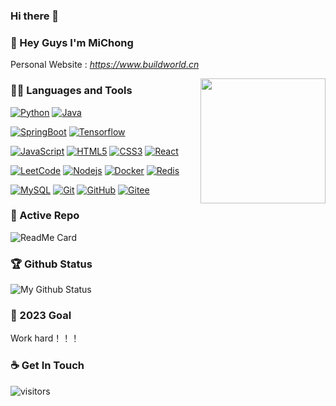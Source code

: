 ### Hi there 👋

<!--
**MiChongGET/MiChongGET** is a ✨ _special_ ✨ repository because its `README.md` (this file) appears on your GitHub profile.

Here are some ideas to get you started:

- 🔭 I’m currently working on ...
- 🌱 I’m currently learning ...
- 👯 I’m looking to collaborate on ...
- 🤔 I’m looking for help with ...
- 💬 Ask me about ...
- 📫 How to reach me: ...
- 😄 Pronouns: ...
- ⚡ Fun fact: ...
-->

### 👋 Hey Guys I'm MiChong
Personal Website : *https://www.buildworld.cn*

<img align='right' src='https://user-images.githubusercontent.com/5713670/87202985-820dcb80-c2b6-11ea-9f56-7ec461c497c3.gif' width='200"'>

### 👨‍💻 Languages and Tools
[![Python](https://img.shields.io/badge/-Python-black?style=flat&logo=python&link=https://github.com/MiChongGET)](https://github.com/MiChongGET) 
[![Java](https://img.shields.io/badge/Java-orange?style=flat&logo=java&logoColor=white&link=https://github.com/MiChongGET)](https://github.com/MiChongGET) 

[![SpringBoot](https://img.shields.io/badge/-Springboot-black?style=flat&logo=spring&link=https://github.com/MiChongGET)](https://github.com/MiChongGET) 
[![Tensorflow](https://img.shields.io/badge/-Tensorflow-gray?style=flat&logo=tensorflow&link=https://github.com/MiChongGET)](https://github.com/MiChongGET) 

[![JavaScript](https://img.shields.io/badge/-JavaScript-black?style=flat&logo=javascript&link=https://github.com/MiChongGET)](https://github.com/MiChongGET) 
[![HTML5](https://img.shields.io/badge/-HTML5-E34F26?style=flat&logo=html5&logoColor=white&link=https://github.com/MiChongGET)](https://github.com/MiChongGET) 
[![CSS3](https://img.shields.io/badge/-CSS3-1572B6?style=flat&logo=css3&link=https://github.com/MiChongGET)](https://github.com/MiChongGET) 
[![React](https://img.shields.io/badge/-React-black?style=flat&logo=react&link=https://github.com/MiChongGET)](https://github.com/MiChongGET) 

[![LeetCode](https://img.shields.io/badge/-LeetCode-02569B?style=flat&logo=leetCode&link=https://github.com/MiChongGET)](https://github.com/MiChongGET)
[![Nodejs](https://img.shields.io/badge/-Nodejs-black?style=flat&logo=Node.js&link=https://github.com/MiChongGET)](https://github.com/MiChongGET) 
[![Docker](https://img.shields.io/badge/-Docker-black?style=flat&logo=docker&link=https://github.com/MiChongGET)](https://github.com/MiChongGET) 
[![Redis](https://img.shields.io/badge/-Redis-black?style=flat&logo=redis&link=https://github.com/MiChongGET)](https://github.com/MiChongGET) 

[![MySQL](https://img.shields.io/badge/-MySQL-black?style=flat&logo=mysql&link=https://github.com/MiChongGET)](https://github.com/MiChongGET)
[![Git](https://img.shields.io/badge/-Git-black?style=flat&logo=git&link=https://github.com/MiChongGET)](https://github.com/MiChongGET) 
[![GitHub](https://img.shields.io/badge/-GitHub-181717?style=flat&logo=github&link=https://github.com/MiChongGET)](https://github.com/MiChongGET)
[![Gitee](https://img.shields.io/badge/-GitLab-FCA121?style=flat&logo=gitlab&link=https://github.com/MiChongGET)](https://github.com/MiChongGET) 


### 👀 Active Repo
![ReadMe Card](https://github-readme-stats.vercel.app/api/pin/?username=MiChongGET&repo=CloudMusicApi)


### 🏆 Github Status
![My Github Status](https://github-readme-stats.vercel.app/api?username=MiChongGET&show_icons=true&hide_border=true)


### 🔭 2023 Goal
Work hard！！！


### ☕ Get In Touch


![visitors](https://visitor-badge.glitch.me/badge?page_id=MiChongGET.MiChongGET)
